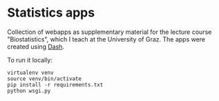 # Statistics apps
Collection of webapps as supplementary material for the lecture course
"Biostatistics", which I teach at the University of Graz. 
The apps were created using [Dash](https://dash.plot.ly/).

To run it locally:
```
virtualenv venv
source venv/bin/activate
pip install -r requirements.txt
python wsgi.py
```
